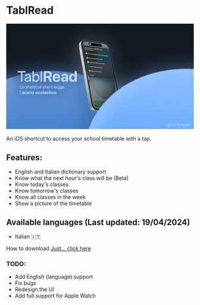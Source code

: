 # TablRead

![alt text](https://github.com/SplattyDev/TablRead/blob/main/Assets/IMG_0722.PNG?raw=true)

An iOS shortcut to access your school timetable with a tap.

## Features:
- English and Italian dictionary support
- Know what the next hour's class will be (Beta)
- Know today's classes
- Know tomorrow's classes
- Know all classes in the week
- Show a picture of the timetable

## Available languages (Last updated: 19/04/2024)
- Italian 🇮🇹

How to download
[Just... click here](https://www.icloud.com/shortcuts/9b782dfbf7bc43e29cd6f78687da779f)
### TODO:
- Add English (language) support
- Fix bugs
- Redesign the UI
- Add full support for Apple Watch
